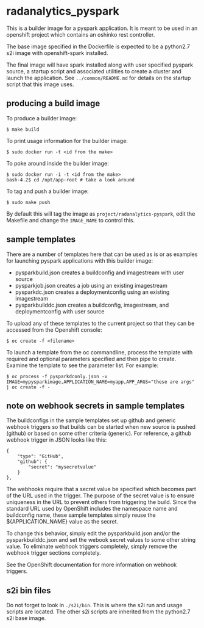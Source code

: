 # radanalytics_pyspark #

This is a builder image for a pyspark application. It is
meant to be used in an openshift project which contains
an oshinko rest controller.

The base image specified in the Dockerfile is expected
to be a python2.7 s2i image with openshift-spark installed.

The final image will have spark installed along with user
specified pyspark source, a startup script and associated
utilities to create a cluster and launch the application.
See `../common/README.md` for details on the startup script
that this image uses.

## producing a build image ##

To produce a builder image:

    $ make build

To print usage information for the builder image:

    $ sudo docker run -t <id from the make>

To poke around inside the builder image:

    $ sudo docker run -i -t <id from the make>
    bash-4.2$ cd /opt/app-root # take a look around

To tag and push a builder image:

    $ sudo make push

By default this will tag the image as `project/radanalytics-pyspark`,
edit the Makefile and change the `IMAGE_NAME` to control this.

## sample templates ##

There are a number of templates here that can be used
as is or as examples for launching pyspark applications
with this builder image:

* pysparkbuild.json creates a buildconfig and imagestream with user source
* pysparkjob.json creates a job using an existing imagestream
* pysparkdc.json creates a deploymentconfig using an existing imagestream
* pysparkbuilddc.json creates a buildconfig, imagestream, and deploymentconfig with user source

To upload any of these templates to the current project so that
they can be accessed from the Openshift console:

    $ oc create -f <filename>

To launch a template from the oc commandline, process the template with
required and optional parameters specified and then pipe to create.
Examine the template to see the parameter list. For example:

    $ oc process -f pysparkdconly.json -v IMAGE=mypysparkimage,APPLICATION_NAME=myapp,APP_ARGS="these are args" | oc create -f -

## note on webhook secrets in sample templates ##

The buildconfigs in the sample templates set up github and generic webhook
triggers so that builds can be started when new source is pushed (github) or based
on some other criteria (generic). For reference, a github webhook trigger in
JSON looks like this:

    {
        "type": "GitHub",
        "github": {
            "secret": "mysecretvalue"
        }
    },


The webhooks require that a secret value be specified which becomes part of the
URL used in the trigger. The purpose of the secret value is to ensure uniqueness
in the URL to prevent others from triggering the build. Since the standard URL
used by OpenShift includes the namespace name and buildconfig name, these sample
templates simply reuse the ${APPLICATION_NAME} value as the secret.

To change this behavior, simply edit the pysparkbuild.json and/or the
pysparkbuilddc.json and set the webook secret values to some other string value.
To eliminate webhook triggers completely, simply remove the webhook trigger
sections completely.

See the OpenShift documentation for more information on
webhook triggers.

## s2i bin files ##

Do not forget to look in `./s2i/bin`. This is where the
s2i run and usage scripts are located. The other s2i
scripts are inherited from the python2.7 s2i base image.
